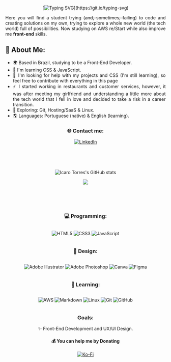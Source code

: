 <div align="center">

[![Typing SVG](https://readme-typing-svg.demolab.com?font=montserrat&size=30&pause=1000&color=741B1B&center=true&vCenter=true&width=500&lines=Hey!+I'm+Ícaro+Torres%2C+welcome!)](https://git.io/typing-svg)

</div>

<div align="justify">

Here you will find a student trying (<s>and, sometimes, failing</s>) to code and creating solutions on my own, trying to explore a whole new world (the tech world) full of possibilities. Now studying on AWS re/Start while also improve me <b>front-end</b> skills.

## 💫 About Me:

- 🌍 Based in Brazil, studying to be a Front-End Developer.
- 🧠 I'm learning CSS & JavaScript.
- 🤔 I'm looking for help with my projects and CSS (I'm still learning), so feel free to contribute with everything in this page
- ⚡️ I started working in restaurants and  customer services, however, it was after meeting my girlfriend and understanding a little more about the tech world that I fell in love and decided to take a risk in a career transition.
- 🔭 Exploring: Git, Hosting/SaaS & Linux.
- 🌎 Languages: Portuguese (native) & English (learning).

</div>

<div align="center">

### 🌐 Contact me:

[![LinkedIn](https://img.shields.io/badge/linkedin-%230077B5.svg?color=741B1B&style=for-the-badge&logo=linkedin&logoColor=white)](https://www.linkedin.com/in/icarotorresm/) 

</div>

<br>\
<br>

<div align="center">

![Icaro Torres's GitHub stats](https://github-readme-stats.vercel.app/api?username=icaro-torres&show_icons=false&theme=shadow_red&hide_border=true)

![](https://nirzak-streak-stats.vercel.app/?user=icaro-torres&theme=shadow_red&hide_border=true)

<br>\
<br>

### 💻 Programming:
<div style="display: inline-block">

![HTML5](https://img.shields.io/badge/html5-%23E34F26.svg?color=741B1B&style=for-the-badge&logo=html5&logoColor=white)
![CSS3](https://img.shields.io/badge/css3-%231572B6.svg?color=741B1B&style=for-the-badge&logo=css3&logoColor=white)
![JavaScript](https://img.shields.io/badge/javascript-%23323330.svg?color=741B1B&style=for-the-badge&logo=javascript&logoColor=white)

</div>

### 🎨 Design:
<div style="display: inline-block">

![Adobe Illustrator](https://img.shields.io/badge/adobe%20illustrator-%23FF9A00.svg?color=741B1B&style=for-the-badge&logo=adobe%20illustrator&logoColor=white)
![Adobe Photoshop](https://img.shields.io/badge/adobe%20photoshop-%2331A8FF.svg?color=741B1B&style=for-the-badge&logo=adobe%20photoshop&logoColor=white)
![Canva](https://img.shields.io/badge/Canva-%2300C4CC.svg?color=741B1B&style=for-the-badge&logo=Canva&logoColor=white)
![Figma](https://img.shields.io/badge/figma-%23F24E1E.svg?color=741B1B&style=for-the-badge&logo=figma&logoColor=white)

</div>

### 📖 Learning:
<div style="display: inline-block">

![AWS](https://img.shields.io/badge/AWS-%23FF9900.svg?color=741B1B&style=for-the-badge&logo=amazon-aws&logoColor=white)
![Markdown](https://img.shields.io/badge/markdown-%23000000.svg?color=741B1B&style=for-the-badge&logo=markdown&logoColor=white)
![Linux](https://img.shields.io/badge/Linux-FCC624?color=741B1B&style=for-the-badge&logo=linux&logoColor=white)
![Git](https://img.shields.io/badge/git-%23F05033.svg?color=741B1B&style=for-the-badge&logo=git&logoColor=white)
![GitHub](https://img.shields.io/badge/github-%23121011.svg?color=741B1B&style=for-the-badge&logo=github&logoColor=white)

</div>

### **Goals:**

✨ Front-End Development and UX/UI Design.

#### 💰 You can help me by Donating

[![Ko-Fi](https://img.shields.io/badge/Ko--fi-F16061?color=741B1B&style=for-the-badge&logo=ko-fi&logoColor=white)](https://ko-fi.com/icarotorres)

</div>
